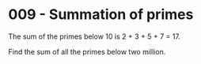 009 - Summation of primes
======

The sum of the primes below 10 is 2 + 3 + 5 + 7 = 17.

Find the sum of all the primes below two million.
